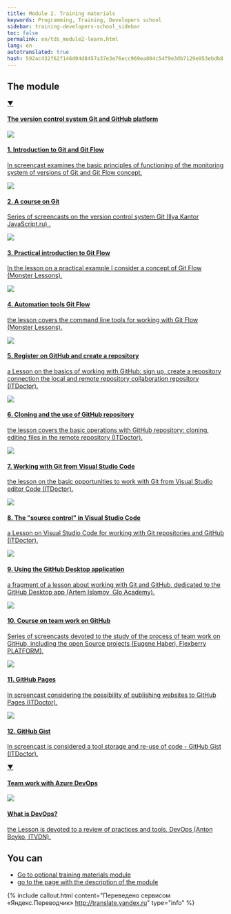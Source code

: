 ```yaml
---
title: Module 2. Training materials
keywords: Programming, Training, Developers school
sidebar: training-developers-school_sidebar
toc: false
permalink: en/tds_module2-learn.html
lang: en
autotranslated: true
hash: 592ac432f62f146d04d8457a37e3e76ecc969ea804c54f9e3db7129e953ebdb8
---
```


## The module

<div class="panel-group">
<div class="panel panel-default">
<div class="panel-heading">
<a class="pull-right spoiler-push" data-toggle="collapse" href="#collapse1">&#9660;</a>
<h4 class="panel-title">
<a data-toggle="collapse" href="#collapse1">
The version control system Git and GitHub platform</a>
</h4>
</div>
<div id="collapse1" class="panel-collapse collapse in">
<div class="panel-body">
<div class="row items">
<div class="col-sm-6 col-md-4 portfolio-item">
<a href="{{ 'https://www.youtube.com/watch?v=U7_WQI3oy6Y' | relative_url }}" class="portfolio-link" target="_blank">
<div class="img-wrapper">
<img src="{{ "/images/pages/trainings/developers-school/module2/git-introduction.jpg" | relative_url}}" class="products-img">
</div>
<h4><span class="item-head">1. Introduction to Git and Git Flow</span></h4>
<p>In screencast examines the basic principles of functioning of the monitoring system of versions of Git and Git Flow concept.</p>
</a>
</div>
<div class="col-sm-6 col-md-4 portfolio-item">
<a href="{{ 'https://www.youtube.com/playlist?list=PLDyvV36pndZHkDRik6kKF6gSb0N0W995h' | relative_url }}" class="portfolio-link" target="_blank">
<div class="img-wrapper">
<img src="{{ "/images/pages/trainings/developers-school/module2/git-course.jpg" | relative_url}}" class="products-img">
</div>
<h4><span class="item-head">2. A course on Git</span></h4>
<p>Series of screencasts on the version control system Git (Ilya Kantor JavaScript.ru) .</p>
</a>
</div>
<div class="col-sm-6 col-md-4 portfolio-item">
<a href="{{ 'https://www.youtube.com/watch?v=Dw2FzMigkVU' | relative_url }}" class="portfolio-link" target="_blank">
<div class="img-wrapper">
<img src="{{ "/images/pages/trainings/developers-school/module2/git-flow-introduction.jpg" | relative_url}}" class="products-img">
</div>
<h4><span class="item-head">3. Practical introduction to Git Flow</span></h4>
<p>In the lesson on a practical example I consider a concept of Git Flow (Monster Lessons).</p>
</a>
</div>
</div>
<div class="row items">
<div class="col-sm-6 col-md-4 portfolio-item">
<a href="{{ 'https://www.youtube.com/watch?v=7hqxujnwmdA' | relative_url }}" class="portfolio-link" target="_blank">
<div class="img-wrapper">
<img src="{{ "/images/pages/trainings/developers-school/module2/git-flow-automation.jpg" | relative_url}}" class="products-img">
</div>
<h4><span class="item-head">4. Automation tools Git Flow</span></h4>
<p>the lesson covers the command line tools for working with Git Flow (Monster Lessons).</p>
</a>
</div>
<div class="col-sm-6 col-md-4 portfolio-item">
<a href="{{ 'https://www.youtube.com/watch?v=9dkzbSnN2FQ' | relative_url }}" class="portfolio-link" target="_blank">
<div class="img-wrapper">
<img src="{{ "/images/pages/trainings/developers-school/module2/github-intro.jpg" | relative_url}}" class="products-img">
</div>
<h4><span class="item-head">5. Register on GitHub and create a repository</span></h4>
<p>a Lesson on the basics of working with GitHub: sign up, create a repository connection the local and remote repository collaboration repository (ITDoctor).</p>
</a>
</div>
<div class="col-sm-6 col-md-4 portfolio-item">
<a href="{{ 'https://www.youtube.com/watch?v=Pl0xwUicJDc' | relative_url }}" class="portfolio-link" target="_blank">
<div class="img-wrapper">
<img src="{{ "/images/pages/trainings/developers-school/module2/github-working.jpg" | relative_url}}" class="products-img">
</div>
<h4><span class="item-head">6. Cloning and the use of GitHub repository</span></h4>
<p>the lesson covers the basic operations with GitHub repository: cloning, editing files in the remote repository (ITDoctor).</p>
</a>
</div>
</div>
<div class="row items">
<div class="col-sm-6 col-md-4 portfolio-item">
<a href="{{ 'https://www.youtube.com/watch?v=YxATSZRx3ps' | relative_url }}" class="portfolio-link" target="_blank">
<div class="img-wrapper">
<img src="{{ "/images/pages/trainings/developers-school/module2/git-vs-code.jpg" | relative_url}}" class="products-img">
</div>
<h4><span class="item-head">7. Working with Git from Visual Studio Code</span></h4>
<p>the lesson on the basic opportunities to work with Git from Visual Studio editor Code (ITDoctor).</p>
</a>
</div>
<div class="col-sm-6 col-md-4 portfolio-item">
<a href="{{ 'https://www.youtube.com/watch?v=z5gOy8cBle0' | relative_url }}" class="portfolio-link" target="_blank">
<div class="img-wrapper">
<img src="{{ "/images/pages/trainings/developers-school/module2/source-control-vs-code.jpg" | relative_url}}" class="products-img">
</div>
<h4><span class="item-head">8. The "source control" in Visual Studio Code</span></h4>
<p>a Lesson on Visual Studio Code for working with Git repositories and GitHub (ITDoctor).</p>
</a>
</div>
<div class="col-sm-6 col-md-4 portfolio-item">
<a href="{{ 'https://www.youtube.com/watch?v=hyUBMmL0WtA&start=348' | relative_url }}" class="portfolio-link" target="_blank">
<div class="img-wrapper">
<img src="{{ "/images/pages/trainings/developers-school/module2/github-desktop.jpg" | relative_url}}" class="products-img">
</div>
<h4><span class="item-head">9. Using the GitHub Desktop application</span></h4>
<p>a fragment of a lesson about working with Git and GitHub, dedicated to the GitHub Desktop app (Artem Islamov, Glo Academy).</p>
</a>
</div>
</div>
<div class="row items">
<div class="col-sm-6 col-md-4 portfolio-item">
<a href="{{ 'https://www.youtube.com/playlist?list=PLlhqsC7hBaSewVS0F_V3obDVGF8Lo5eSb' | relative_url }}" class="portfolio-link" target="_blank">
<div class="img-wrapper">
<img src="{{ "/images/pages/trainings/developers-school/module2/github-course.jpg" | relative_url}}" class="products-img">
</div>
<h4><span class="item-head">10. Course on team work on GitHub</span></h4>
<p>Series of screencasts devoted to the study of the process of team work on GitHub, including the open Source projects (Eugene Haberi, Flexberry PLATFORM).</p>
</a>
</div>
<div class="col-sm-6 col-md-4 portfolio-item">
<a href="{{ 'https://www.youtube.com/watch?v=K7m1q_-chqo' | relative_url }}" class="portfolio-link" target="_blank">
<div class="img-wrapper">
<img src="{{ "/images/pages/trainings/developers-school/module2/github-pages.jpg" | relative_url}}" class="products-img">
</div>
<h4><span class="item-head">11. GitHub Pages</span></h4>
<p>In screencast considering the possibility of publishing websites to GitHub Pages (ITDoctor).</p>
</a>
</div>
<div class="col-sm-6 col-md-4 portfolio-item">
<a href="{{ 'https://www.youtube.com/watch?v=80_vjSgrudY' | relative_url }}" class="portfolio-link" target="_blank">
<div class="img-wrapper">
<img src="{{ "/images/pages/trainings/developers-school/module2/github-gist.jpg" | relative_url}}" class="products-img">
</div>
<h4><span class="item-head">12. GitHub Gist</span></h4>
<p>In screencast is considered a tool storage and re-use of code - GitHub Gist (ITDoctor).</p>
</a>
</div>
</div>
</div>
</div>
</div>
</div>

<div class="panel-group">
<div class="panel panel-default">
<div class="panel-heading">
<a class="pull-right spoiler-push" data-toggle="collapse" href="#collapse2">&#9660;</a>
<h4 class="panel-title">
<a data-toggle="collapse" href="#collapse2">
Team work with Azure DevOps</a>
</h4>
</div>
<div id="collapse2" class="panel-collapse collapse in">
<div class="panel-body">
<div class="row items">
<div class="col-sm-6 col-md-4 portfolio-item">
<a href="{{ 'https://www.youtube.com/watch?v=YxSYMRLmwDk' | relative_url }}" class="portfolio-link" target="_blank">
<div class="img-wrapper">
<img src="{{ "/images/pages/trainings/developers-school/module2/what-is-dev-ops.jpg" | relative_url}}" class="products-img">
</div>
<h4><span class="item-head">What is DevOps?</span></h4>
<p>the Lesson is devoted to a review of practices and tools, DevOps (Anton Boyko, ITVDN).</p>
</a>
</div>
</div>
</div>
</div>
</div>
</div>


## You can

* [Go to optional training materials module](tds_module2-appendix.html) <i class="fa fa-arrow-right" aria-hidden="true"></i>
* <i class="fa fa-arrow-left" aria-hidden="true"></i> [go to the page with the description of the module](tds_module2-about.html)



{% include callout.html content="Переведено сервисом «Яндекс.Переводчик» <http://translate.yandex.ru>" type="info" %}